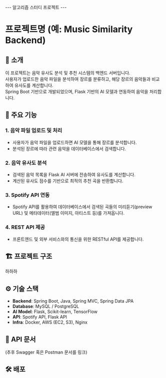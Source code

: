 --- 알고리즘 스터디 프로젝트 ---
# 프로젝트명 (예: Music Similarity Backend)

## 📝 소개
이 프로젝트는 음악 유사도 분석 및 추천 시스템의 백엔드 서버입니다.  
사용자가 업로드한 음악 파일을 분석하여 장르를 분류하고, 해당 장르의 음악들과 비교하여 유사도를 계산합니다.  
Spring Boot 기반으로 개발되었으며, Flask 기반의 AI 모델과 연동하여 음악을 처리합니다.

## 🚀 주요 기능
### 1. 음악 파일 업로드 및 처리
- 사용자가 음악 파일을 업로드하면 AI 모델을 통해 장르를 분석합니다.
- 분석된 장르에 따라 관련 음악을 데이터베이스에서 검색합니다.

### 2. 음악 유사도 분석
- 검색된 음악 목록을 Flask AI 서버에 전송하여 유사도를 계산합니다.
- 계산된 유사도 점수를 기반으로 최적의 추천 곡을 반환합니다.

### 3. Spotify API 연동
- Spotify API를 활용하여 데이터베이스에서 검색된 곡들의 미리듣기(preview URL) 및 메타데이터(앨범 이미지, 아티스트 등)를 가져옵니다.

### 4. REST API 제공
- 프론트엔드 및 외부 서비스와의 통신을 위한 RESTful API를 제공합니다.

## 🏗️ 프로젝트 구조

하하하 

## ⚙️ 기술 스택
- **Backend**: Spring Boot, Java, Spring MVC, Spring Data JPA  
- **Database**: MySQL / PostgreSQL  
- **AI Model**: Flask, Scikit-learn, TensorFlow  
- **API**: Spotify API, Flask API  
- **Infra**: Docker, AWS (EC2, S3), Nginx  

## 📖 API 문서
(추후 Swagger 혹은 Postman 문서를 링크)  

## 🛠️ 배포
